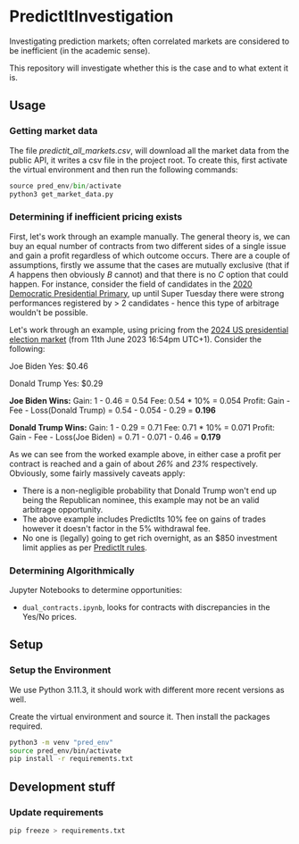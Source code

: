 # PredictItInvestigation

Investigating prediction markets; often correlated markets are considered to be inefficient (in the academic sense).

This repository will investigate whether this is the case and to what extent it is.

## Usage

### Getting market data

The file *predictit_all_markets.csv*, will download all the market data from the public API, it writes a csv file in the project root. To create this, first activate the virtual environment and then run the following commands:

```python
source pred_env/bin/activate
python3 get_market_data.py
```

### Determining if inefficient pricing exists

First, let's work through an example manually. The general theory is, we can buy an equal number of contracts from two different sides of a single issue and gain a profit regardless of which outcome occurs. There are a couple of assumptions, firstly we assume that the cases are mutually exclusive (that if _A_ happens then obviously _B_ cannot) and that there is no _C_ option that could happen. For instance, consider the field of candidates in the [2020 Democratic Presidential Primary](https://en.wikipedia.org/wiki/2020_Democratic_Party_presidential_primaries), up until Super Tuesday there were strong performances registered by > 2 candidates - hence this type of arbitrage wouldn't be possible.

Let's work through an example, using pricing from the [2024 US presidential election market](https://www.predictit.org/markets/detail/7456/Who-will-win-the-2024-US-presidential-election) (from 11th June 2023 16:54pm UTC+1). Consider the following:

Joe Biden Yes: $0.46

Donald Trump Yes: $0.29

**Joe Biden Wins:**
Gain: 1 - 0.46 = 0.54
Fee: 0.54 * 10% = 0.054
Profit: Gain - Fee - Loss(Donald Trump) = 0.54 - 0.054 - 0.29 = **0.196**

**Donald Trump Wins:**
Gain: 1 - 0.29 = 0.71
Fee: 0.71 * 10% = 0.071
Profit: Gain - Fee - Loss(Joe Biden) = 0.71 - 0.071 - 0.46 = **0.179**

As we can see from the worked example above, in either case a profit per contract is reached and a gain of about _26%_ and _23%_ respectively. Obviously, some fairly massively caveats apply:

- There is a non-negligible probability that Donald Trump won't end up being the Republican nominee, this example may not be an valid arbitrage opportunity.
- The above example includes PredictIts 10% fee on gains of trades however it doesn't factor in the 5% withdrawal fee.
- No one is (legally) going to get rich overnight, as an $850 investment limit applies as per [PredictIt rules](https://www.predictit.org/support/how-to-trade-on-predictit).

### Determining Algorithmically

Jupyter Notebooks to determine opportunities:
- ``dual_contracts.ipynb``, looks for contracts with discrepancies in the Yes/No prices.

## Setup

### Setup the Environment

We use Python 3.11.3, it should work with different more recent versions as well.

Create the virtual environment and source it.
Then install the packages required.

```bash
python3 -m venv "pred_env"
source pred_env/bin/activate
pip install -r requirements.txt
```

## Development stuff

### Update requirements

```bash
pip freeze > requirements.txt
```
